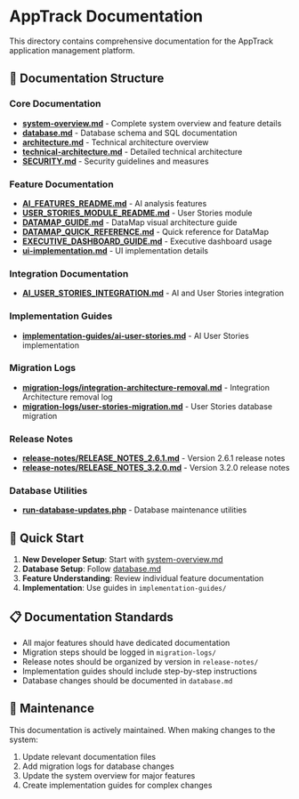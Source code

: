 # AppTrack Documentation

This directory contains comprehensive documentation for the AppTrack application management platform.

## 📁 Documentation Structure

### Core Documentation
- **[system-overview.md](system-overview.md)** - Complete system overview and feature details
- **[database.md](database.md)** - Database schema and SQL documentation
- **[architecture.md](architecture.md)** - Technical architecture overview
- **[technical-architecture.md](technical-architecture.md)** - Detailed technical architecture
- **[SECURITY.md](SECURITY.md)** - Security guidelines and measures

### Feature Documentation
- **[AI_FEATURES_README.md](AI_FEATURES_README.md)** - AI analysis features
- **[USER_STORIES_MODULE_README.md](USER_STORIES_MODULE_README.md)** - User Stories module
- **[DATAMAP_GUIDE.md](DATAMAP_GUIDE.md)** - DataMap visual architecture guide
- **[DATAMAP_QUICK_REFERENCE.md](DATAMAP_QUICK_REFERENCE.md)** - Quick reference for DataMap
- **[EXECUTIVE_DASHBOARD_GUIDE.md](EXECUTIVE_DASHBOARD_GUIDE.md)** - Executive dashboard usage
- **[ui-implementation.md](ui-implementation.md)** - UI implementation details

### Integration Documentation
- **[AI_USER_STORIES_INTEGRATION.md](AI_USER_STORIES_INTEGRATION.md)** - AI and User Stories integration

### Implementation Guides
- **[implementation-guides/ai-user-stories.md](implementation-guides/ai-user-stories.md)** - AI User Stories implementation

### Migration Logs
- **[migration-logs/integration-architecture-removal.md](migration-logs/integration-architecture-removal.md)** - Integration Architecture removal log
- **[migration-logs/user-stories-migration.md](migration-logs/user-stories-migration.md)** - User Stories database migration

### Release Notes
- **[release-notes/RELEASE_NOTES_2.6.1.md](release-notes/RELEASE_NOTES_2.6.1.md)** - Version 2.6.1 release notes
- **[release-notes/RELEASE_NOTES_3.2.0.md](release-notes/RELEASE_NOTES_3.2.0.md)** - Version 3.2.0 release notes

### Database Utilities
- **[run-database-updates.php](run-database-updates.php)** - Database maintenance utilities

## 🚀 Quick Start

1. **New Developer Setup**: Start with [system-overview.md](system-overview.md)
2. **Database Setup**: Follow [database.md](database.md)
3. **Feature Understanding**: Review individual feature documentation
4. **Implementation**: Use guides in `implementation-guides/`

## 📋 Documentation Standards

- All major features should have dedicated documentation
- Migration steps should be logged in `migration-logs/`
- Release notes should be organized by version in `release-notes/`
- Implementation guides should include step-by-step instructions
- Database changes should be documented in `database.md`

## 🔄 Maintenance

This documentation is actively maintained. When making changes to the system:

1. Update relevant documentation files
2. Add migration logs for database changes
3. Update the system overview for major features
4. Create implementation guides for complex changes
